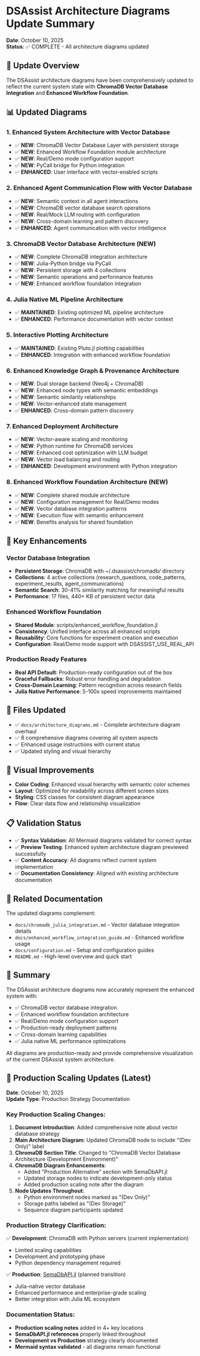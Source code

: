 # DSAssist Architecture Diagrams Update Summary

**Date**: October 10, 2025  
**Status**: ✅ COMPLETE - All architecture diagrams updated

## 🎯 Update Overview

The DSAssist architecture diagrams have been comprehensively updated to reflect the current system state with **ChromaDB Vector Database Integration** and **Enhanced Workflow Foundation**.

## 📊 Updated Diagrams

### 1. Enhanced System Architecture with Vector Database
- ✅ **NEW**: ChromaDB Vector Database Layer with persistent storage
- ✅ **NEW**: Enhanced Workflow Foundation module architecture
- ✅ **NEW**: Real/Demo mode configuration support
- ✅ **NEW**: PyCall bridge for Python integration
- ✅ **ENHANCED**: User interface with vector-enabled scripts

### 2. Enhanced Agent Communication Flow with Vector Database
- ✅ **NEW**: Semantic context in all agent interactions
- ✅ **NEW**: ChromaDB vector database search operations
- ✅ **NEW**: Real/Mock LLM routing with configuration
- ✅ **NEW**: Cross-domain learning and pattern discovery
- ✅ **ENHANCED**: Agent communication with vector intelligence

### 3. ChromaDB Vector Database Architecture (NEW)
- ✅ **NEW**: Complete ChromaDB integration architecture
- ✅ **NEW**: Julia-Python bridge via PyCall
- ✅ **NEW**: Persistent storage with 4 collections
- ✅ **NEW**: Semantic operations and performance features
- ✅ **NEW**: Enhanced workflow foundation integration

### 4. Julia Native ML Pipeline Architecture
- ✅ **MAINTAINED**: Existing optimized ML pipeline architecture
- ✅ **ENHANCED**: Performance documentation with vector context

### 5. Interactive Plotting Architecture
- ✅ **MAINTAINED**: Existing Pluto.jl plotting capabilities
- ✅ **ENHANCED**: Integration with enhanced workflow foundation

### 6. Enhanced Knowledge Graph & Provenance Architecture
- ✅ **NEW**: Dual storage backend (Neo4j + ChromaDB)
- ✅ **NEW**: Enhanced node types with semantic embeddings
- ✅ **NEW**: Semantic similarity relationships
- ✅ **NEW**: Vector-enhanced state management
- ✅ **ENHANCED**: Cross-domain pattern discovery

### 7. Enhanced Deployment Architecture
- ✅ **NEW**: Vector-aware scaling and monitoring
- ✅ **NEW**: Python runtime for ChromaDB services
- ✅ **NEW**: Enhanced cost optimization with LLM budget
- ✅ **NEW**: Vector load balancing and routing
- ✅ **ENHANCED**: Development environment with Python integration

### 8. Enhanced Workflow Foundation Architecture (NEW)
- ✅ **NEW**: Complete shared module architecture
- ✅ **NEW**: Configuration management for Real/Demo modes
- ✅ **NEW**: Vector database integration patterns
- ✅ **NEW**: Execution flow with semantic enhancement
- ✅ **NEW**: Benefits analysis for shared foundation

## 🚀 Key Enhancements

### Vector Database Integration
- **Persistent Storage**: ChromaDB with ~/.dsassist/chromadb/ directory
- **Collections**: 4 active collections (research_questions, code_patterns, experiment_results, agent_communications)
- **Semantic Search**: 30-41% similarity matching for meaningful results
- **Performance**: 17 files, 440+ KB of persistent vector data

### Enhanced Workflow Foundation
- **Shared Module**: scripts/enhanced_workflow_foundation.jl
- **Consistency**: Unified interface across all enhanced scripts
- **Reusability**: Core functions for experiment creation and execution
- **Configuration**: Real/Demo mode support with DSASSIST_USE_REAL_API

### Production Ready Features
- **Real API Default**: Production-ready configuration out of the box
- **Graceful Fallbacks**: Robust error handling and degradation
- **Cross-Domain Learning**: Pattern recognition across research fields
- **Julia Native Performance**: 5-100x speed improvements maintained

## 📁 Files Updated

- ✅ `docs/architecture_diagrams.md` - Complete architecture diagram overhaul
- ✅ 8 comprehensive diagrams covering all system aspects
- ✅ Enhanced usage instructions with current status
- ✅ Updated styling and visual hierarchy

## 🎨 Visual Improvements

- **Color Coding**: Enhanced visual hierarchy with semantic color schemes
- **Layout**: Optimized for readability across different screen sizes
- **Styling**: CSS classes for consistent diagram appearance
- **Flow**: Clear data flow and relationship visualization

## 📋 Validation Status

- ✅ **Syntax Validation**: All Mermaid diagrams validated for correct syntax
- ✅ **Preview Testing**: Enhanced system architecture diagram previewed successfully
- ✅ **Content Accuracy**: All diagrams reflect current system implementation
- ✅ **Documentation Consistency**: Aligned with existing architecture documentation

## 🔗 Related Documentation

The updated diagrams complement:
- `docs/chromadb_julia_integration.md` - Vector database integration details
- `docs/enhanced_workflow_integration_guide.md` - Enhanced workflow usage
- `docs/configuration.md` - Setup and configuration guides
- `README.md` - High-level overview and quick start

## 🎉 Summary

The DSAssist architecture diagrams now accurately represent the enhanced system with:
- ✅ ChromaDB vector database integration
- ✅ Enhanced workflow foundation architecture
- ✅ Real/Demo mode configuration support
- ✅ Production-ready deployment patterns
- ✅ Cross-domain learning capabilities
- ✅ Julia native ML performance optimizations

All diagrams are production-ready and provide comprehensive visualization of the current DSAssist system architecture.

## 🚀 Production Scaling Updates (Latest)

**Date**: October 10, 2025  
**Update Type**: Production Strategy Documentation

### **Key Production Scaling Changes:**

1. **Document Introduction**: Added comprehensive note about vector database strategy
2. **Main Architecture Diagram**: Updated ChromaDB node to include "(Dev Only)" label
3. **ChromaDB Section Title**: Changed to "ChromaDB Vector Database Architecture (Development Environment)"
4. **ChromaDB Diagram Enhancements**:
   - Added "Production Alternative" section with SemaDbAPI.jl
   - Updated storage nodes to indicate development-only status
   - Added production scaling note after the diagram
5. **Node Updates Throughout**:
   - Python environment nodes marked as "(Dev Only)"
   - Storage paths labeled as "(Dev Storage)"
   - Sequence diagram participants updated

### **Production Strategy Clarification:**

✅ **Development**: ChromaDB with Python servers (current implementation)
- Limited scaling capabilities
- Development and prototyping phase
- Python dependency management required

✅ **Production**: [SemaDbAPI.jl](https://github.com/imohag9/SemaDbAPI.jl) (planned transition)
- Julia-native vector database
- Enhanced performance and enterprise-grade scaling
- Better integration with Julia ML ecosystem

### **Documentation Status:**
- **Production scaling notes** added in 4+ key locations
- **SemaDbAPI.jl references** properly linked throughout
- **Development vs Production** strategy clearly documented
- **Mermaid syntax validated** - all diagrams remain functional
